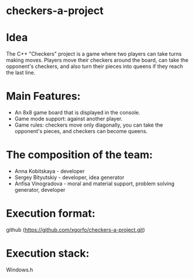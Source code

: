 # checkers-a-project
# Idea

The C++ "Checkers" project is a game where two players can take turns making moves. Players move their checkers around the board, can take the opponent's checkers, and also turn their pieces into queens if they reach the last line.

#  Main Features:
- An 8x8 game board that is displayed in the console.
- Game mode support: against another player.
- Game rules: checkers move only diagonally, you can take the opponent's pieces, and checkers can become queens.

# The composition of the team:
- Anna Kobitskaya - developer
- Sergey Bityutskiy - developer, idea generator
- Anfisa Vinogradova - moral and material support, problem solving generator, developer

# Execution format:
github (https://github.com/xgorfo/checkers-a-project.git)

# Execution stack:
Windows.h

